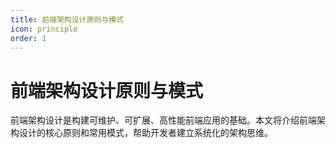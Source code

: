 ```yaml
---
title: 前端架构设计原则与模式
icon: principle
order: 1
---
```


# 前端架构设计原则与模式

前端架构设计是构建可维护、可扩展、高性能前端应用的基础。本文将介绍前端架构设计的核心原则和常用模式，帮助开发者建立系统化的架构思维。
